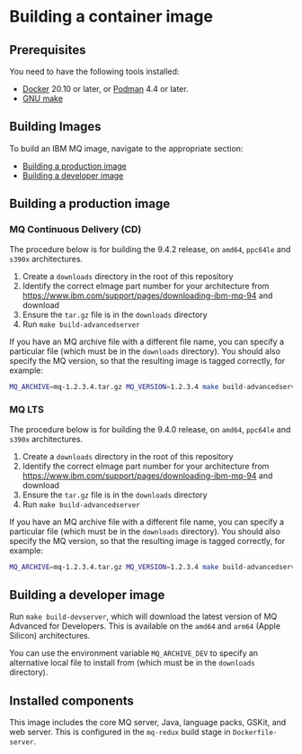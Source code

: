 # Building a container image

## Prerequisites

You need to have the following tools installed:

* [Docker](https://www.docker.com/) 20.10 or later, or [Podman](https://podman.io) 4.4 or later.
* [GNU make](https://www.gnu.org/software/make/)

## Building Images

To build an IBM MQ image, navigate to the appropriate section:

- [Building a production image](#building-a-production-image)
- [Building a developer image](#building-a-developer-image)

## Building a production image

### MQ Continuous Delivery (CD)

The procedure below is for building the 9.4.2 release, on `amd64`, `ppc64le` and `s390x` architectures.

1. Create a `downloads` directory in the root of this repository
2. Identify the correct eImage part number for your architecture from https://www.ibm.com/support/pages/downloading-ibm-mq-94 and download
3. Ensure the `tar.gz` file is in the `downloads` directory
4. Run `make build-advancedserver`

If you have an MQ archive file with a different file name, you can specify a particular file (which must be in the `downloads` directory).  You should also specify the MQ version, so that the resulting image is tagged correctly, for example:

```bash
MQ_ARCHIVE=mq-1.2.3.4.tar.gz MQ_VERSION=1.2.3.4 make build-advancedserver
```

### MQ LTS

The procedure below is for building the 9.4.0 release, on `amd64`, `ppc64le` and `s390x` architectures.

1. Create a `downloads` directory in the root of this repository
2. Identify the correct eImage part number for your architecture from https://www.ibm.com/support/pages/downloading-ibm-mq-94 and download
3. Ensure the `tar.gz` file is in the `downloads` directory
4. Run `make build-advancedserver`

If you have an MQ archive file with a different file name, you can specify a particular file (which must be in the `downloads` directory).  You should also specify the MQ version, so that the resulting image is tagged correctly, for example:

```bash
MQ_ARCHIVE=mq-1.2.3.4.tar.gz MQ_VERSION=1.2.3.4 make build-advancedserver
```

## Building a developer image

Run `make build-devserver`, which will download the latest version of MQ Advanced for Developers.  This is available on the `amd64` and `arm64` (Apple Silicon) architectures.

You can use the environment variable `MQ_ARCHIVE_DEV` to specify an alternative local file to install from (which must be in the `downloads` directory).

## Installed components

This image includes the core MQ server, Java, language packs, GSKit, and web server.  This is configured in the `mq-redux` build stage in `Dockerfile-server`.
